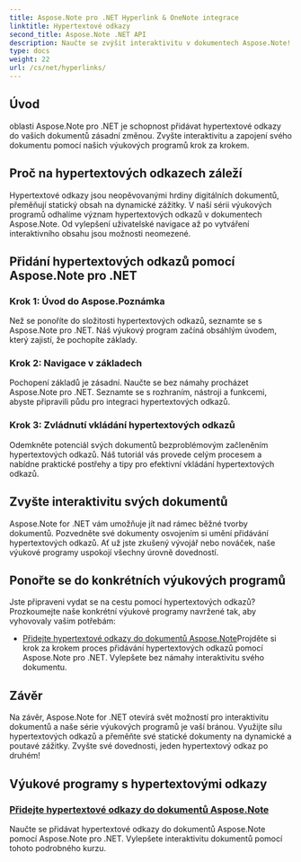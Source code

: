 ```yaml
---
title: Aspose.Note pro .NET Hyperlink & OneNote integrace
linktitle: Hypertextové odkazy
second_title: Aspose.Note .NET API
description: Naučte se zvýšit interaktivitu v dokumentech Aspose.Note! Objevte výukové programy pro přidávání hypertextových odkazů pomocí Aspose.Note pro .NET, které vylepšují zapojení vašeho dokumentu.
type: docs
weight: 22
url: /cs/net/hyperlinks/
---
```

## Úvod

oblasti Aspose.Note pro .NET je schopnost přidávat hypertextové odkazy do vašich dokumentů zásadní změnou. Zvyšte interaktivitu a zapojení svého dokumentu pomocí našich výukových programů krok za krokem.

## Proč na hypertextových odkazech záleží

Hypertextové odkazy jsou neopěvovanými hrdiny digitálních dokumentů, přeměňují statický obsah na dynamické zážitky. V naší sérii výukových programů odhalíme význam hypertextových odkazů v dokumentech Aspose.Note. Od vylepšení uživatelské navigace až po vytváření interaktivního obsahu jsou možnosti neomezené.

## Přidání hypertextových odkazů pomocí Aspose.Note pro .NET

### Krok 1: Úvod do Aspose.Poznámka

Než se ponoříte do složitosti hypertextových odkazů, seznamte se s Aspose.Note pro .NET. Náš výukový program začíná obsáhlým úvodem, který zajistí, že pochopíte základy.

### Krok 2: Navigace v základech

Pochopení základů je zásadní. Naučte se bez námahy procházet Aspose.Note pro .NET. Seznamte se s rozhraním, nástroji a funkcemi, abyste připravili půdu pro integraci hypertextových odkazů.

### Krok 3: Zvládnutí vkládání hypertextových odkazů

Odemkněte potenciál svých dokumentů bezproblémovým začleněním hypertextových odkazů. Náš tutoriál vás provede celým procesem a nabídne praktické postřehy a tipy pro efektivní vkládání hypertextových odkazů.

## Zvyšte interaktivitu svých dokumentů

Aspose.Note for .NET vám umožňuje jít nad rámec běžné tvorby dokumentů. Pozvedněte své dokumenty osvojením si umění přidávání hypertextových odkazů. Ať už jste zkušený vývojář nebo nováček, naše výukové programy uspokojí všechny úrovně dovedností.

## Ponořte se do konkrétních výukových programů

Jste připraveni vydat se na cestu pomocí hypertextových odkazů? Prozkoumejte naše konkrétní výukové programy navržené tak, aby vyhovovaly vašim potřebám:

- [Přidejte hypertextové odkazy do dokumentů Aspose.Note](./add-hyperlinks/)Projděte si krok za krokem proces přidávání hypertextových odkazů pomocí Aspose.Note pro .NET. Vylepšete bez námahy interaktivitu svého dokumentu.

## Závěr

Na závěr, Aspose.Note for .NET otevírá svět možností pro interaktivitu dokumentů a naše série výukových programů je vaší bránou. Využijte sílu hypertextových odkazů a přeměňte své statické dokumenty na dynamické a poutavé zážitky. Zvyšte své dovednosti, jeden hypertextový odkaz po druhém!
## Výukové programy s hypertextovými odkazy
### [Přidejte hypertextové odkazy do dokumentů Aspose.Note](./add-hyperlinks/)
Naučte se přidávat hypertextové odkazy do dokumentů Aspose.Note pomocí Aspose.Note pro .NET. Vylepšete interaktivitu dokumentů pomocí tohoto podrobného kurzu.